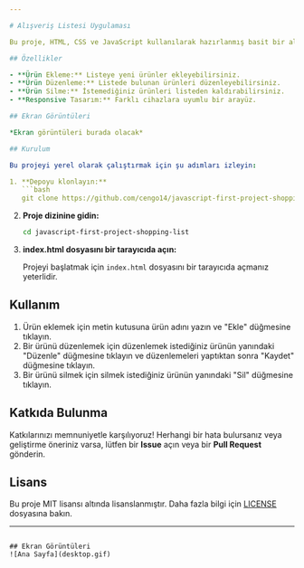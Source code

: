 ```yaml
---

# Alışveriş Listesi Uygulaması

Bu proje, HTML, CSS ve JavaScript kullanılarak hazırlanmış basit bir alışveriş listesi uygulamasıdır. Uygulama, kullanıcıların listeye ürün eklemesine, mevcut ürünleri düzenlemesine ve silmesine olanak tanır.

## Özellikler

- **Ürün Ekleme:** Listeye yeni ürünler ekleyebilirsiniz.
- **Ürün Düzenleme:** Listede bulunan ürünleri düzenleyebilirsiniz.
- **Ürün Silme:** İstemediğiniz ürünleri listeden kaldırabilirsiniz.
- **Responsive Tasarım:** Farklı cihazlara uyumlu bir arayüz.

## Ekran Görüntüleri

*Ekran görüntüleri burada olacak*

## Kurulum

Bu projeyi yerel olarak çalıştırmak için şu adımları izleyin:

1. **Depoyu klonlayın:**
   ```bash
   git clone https://github.com/cengo14/javascript-first-project-shopping-list.git
   ```

2. **Proje dizinine gidin:**
   ```bash
   cd javascript-first-project-shopping-list
   ```

3. **index.html dosyasını bir tarayıcıda açın:**

   Projeyi başlatmak için `index.html` dosyasını bir tarayıcıda açmanız yeterlidir.

## Kullanım

1. Ürün eklemek için metin kutusuna ürün adını yazın ve "Ekle" düğmesine tıklayın.
2. Bir ürünü düzenlemek için düzenlemek istediğiniz ürünün yanındaki "Düzenle" düğmesine tıklayın ve düzenlemeleri yaptıktan sonra "Kaydet" düğmesine tıklayın.
3. Bir ürünü silmek için silmek istediğiniz ürünün yanındaki "Sil" düğmesine tıklayın.

## Katkıda Bulunma

Katkılarınızı memnuniyetle karşılıyoruz! Herhangi bir hata bulursanız veya geliştirme öneriniz varsa, lütfen bir **Issue** açın veya bir **Pull Request** gönderin.

## Lisans

Bu proje MIT lisansı altında lisanslanmıştır. Daha fazla bilgi için [LICENSE](LICENSE) dosyasına bakın.

---
```

## Ekran Görüntüleri
![Ana Sayfa](desktop.gif)
